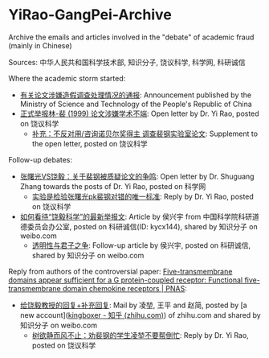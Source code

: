 # YiRao-GangPei-Archive

Archive the emails and articles involved in the "debate" of academic fraud (mainly in Chinese)

Sources: 中华人民共和国科学技术部, 知识分子, 饶议科学, 科学网, 科研诚信

Where the academic storm started:

-  [有关论文涉嫌造假调查处理情况的通报](https://github.com/xiezhq-hermann/YiRao-GangPei-Archive/blob/main/AnnouncementAboutFraud.md): Announcement published by the Ministry of Science and Technology of the People's Republic of China
-  [正式举报林-裴 (1999) 论文涉嫌学术不端](https://github.com/xiezhq-hermann/YiRao-GangPei-Archive/blob/main/OpenLetterByRao.md): Open letter by Dr. Yi Rao, posted on 饶议科学
    -  [补充：不反对用/咨询诺贝尔奖得主 调查裴钢实验室论文](https://github.com/xiezhq-hermann/YiRao-GangPei-Archive/blob/main/SupplementToOpenLetter.md): Supplement to the open letter, posted on 饶议科学

Follow-up debates:

- [张曙光VS饶毅：关于裴钢被质疑论文的争鸣](https://github.com/xiezhq-hermann/YiRao-GangPei-Archive/blob/main/LetterByZhang.md): Open letter by Dr. Shuguang Zhang towards the posts of Dr. Yi Rao, posted on 科学网
    - [实验是检验张曙光pk裴钢对错的唯一标准](https://github.com/xiezhq-hermann/YiRao-GangPei-Archive/blob/main/ReplyToZhang.md): Reply by Dr. Yi Rao, posted on 饶议科学
- [如何看待“饶毅科学”的最新举报文](https://github.com/xiezhq-hermann/YiRao-GangPei-Archive/blob/main/ArticleByHou.md): Article by 侯兴宇 from 中国科学院科研道德委员会办公室, posted on 科研诚信(ID: kycx144), shared by 知识分子 on weibo.com
    - [透明性与君子之争](https://github.com/xiezhq-hermann/YiRao-GangPei-Archive/blob/main/FollowupByHou.md): Follow-up article by 侯兴宇, posted on 科研诚信, shared by 知识分子 on weibo.com

Reply from authors of the controversial paper: [Five-transmembrane domains appear sufficient for a G protein-coupled receptor: Functional five-transmembrane domain chemokine receptors | PNAS](https://www.pnas.org/content/96/14/7922):

- [给饶毅教授的回复+补充回复](https://github.com/xiezhq-hermann/YiRao-GangPei-Archive/blob/main/ReplyByLingEtAl.md): Mail by 凌堃, 王平 and 赵简, posted by [a new  account]([kingboxer - 知乎 (zhihu.com)](https://www.zhihu.com/people/tony-87-98-43)) of zhihu.com and shared by 知识分子 on weibo.com
    - [树欲静而风不止：劝裴钢的学生凌堃不要帮倒忙](https://github.com/xiezhq-hermann/YiRao-GangPei-Archive/blob/main/ReplyToLing.md): Reply by Dr. Yi Rao, posted on 饶议科学